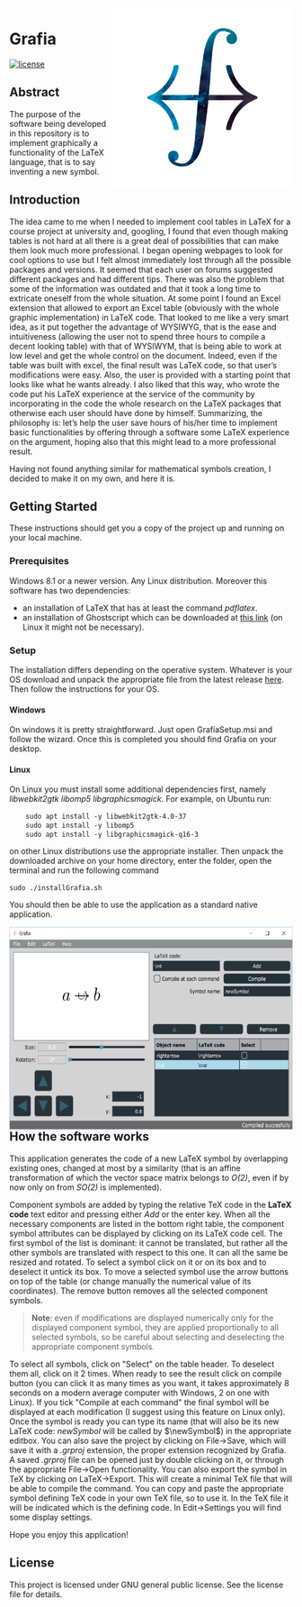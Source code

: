 ﻿<img src="icon.png" align="right" width="320"/>

# Grafia

[![license](https://img.shields.io/badge/license-GPLv3+-lightgray.svg)](https://www.gnu.org/licenses/gpl.html)

## Abstract
The purpose of the software being developed in this repository is to implement graphically a functionality of the LaTeX language, that is to say inventing a new symbol.

## Introduction
The idea came to me when I needed to implement cool tables in LaTeX for a course project at university and, googling, I found that even though making tables is not hard at all there is a great deal of possibilities that can make them look much more professional. I began opening webpages to look for cool options to use but I felt almost immediately lost through all the possible packages and versions. It seemed that each user on forums suggested different packages and had different tips. There was also the problem that some of the information was outdated and that it took a long time to extricate oneself from the whole situation.
At some point I found an Excel extension that allowed to export an Excel table (obviously with the whole graphic implementation) in LaTeX code. That looked to me like a very smart idea, as it put together the advantage of WYSIWYG, that is the ease and intuitiveness (allowing the user not to spend three hours to compile a decent looking table) with that of WYSIWYM, that is being able to work at low level and get the whole control on the document. Indeed, even if the table was built with excel, the final result was LaTeX code, so that user’s modifications were easy. Also, the user is provided with a starting point that looks like what he wants already. I also liked that this way, who wrote the code put his LaTeX experience at the service of the community by incorporating in the code the whole research on the LaTeX packages that otherwise each user should have done by himself.
Summarizing, the philosophy is: let’s help the user save hours of his/her time to implement basic functionalities by offering through a software some LaTeX experience on the argument, hoping also that this might lead to a more professional result.

Having not found anything similar for mathematical symbols creation, I decided to make it on my own, and here it is.

## Getting Started
These instructions should get you a copy of the project up and running on your local machine.

### Prerequisites
Windows 8.1 or a newer version. Any Linux distribution. Moreover this software has two dependencies:
* an installation of LaTeX that has at least the command _pdflatex_.
* an installation of Ghostscript which can be downloaded at [this link](https://www.ghostscript.com/download/gsdnld.html) (on Linux it might not be necessary).

### Setup
The installation differs depending on the operative system. Whatever is your OS download and unpack the appropriate file from the latest release [here](https://github.com/Nicknamen/Grafia/releases). Then follow the instructions for your OS.
#### Windows
On windows it is pretty straightforward. Just open GrafiaSetup.msi and follow the wizard. Once this is completed you should find Grafia on your desktop.
#### Linux
On Linux you must install some additional dependencies first, namely _libwebkit2gtk libomp5 libgraphicsmagick_. For example, on Ubuntu run:
```
	sudo apt install -y libwebkit2gtk-4.0-37
	sudo apt install -y libomp5
	sudo apt install -y libgraphicsmagick-q16-3
```
on other Linux distributions use the appropriate installer.
Then unpack the downloaded archive on your home directory, enter the folder, open the terminal and run the following command
```
sudo ./installGrafia.sh
```
You should then be able to use the application as a standard native application.

<img src="screenshot.png" align="left" width="600" height="360" />

## How the software works
This application generates the code of a new LaTeX symbol by overlapping existing ones, changed at most by a similarity (that is an affine transformation of which the vector space matrix belongs to *O(2)*, even if by now only on from *SO(2)* is implemented).

Component symbols are added by typing the relative TeX code in the **LaTeX code** text editor and pressing either *Add* or the enter key. When all the necessary components are listed in the bottom right table, the component symbol attributes can be displayed by clicking on its LaTeX code cell. The first symbol of the list is dominant: it cannot be translated, but rather all the other symbols are translated with respect to this one. It can all the same be resized and rotated. To select a symbol click on it or on its box and to deselect it untick its box. To move a selected symbol use the arrow buttons on top of the table (or change manually the numerical value of its coordinates). The remove button removes all the selected component symbols.

> <b>Note</b>: even if modifications are displayed numerically only for the displayed component symbol, they are applied proportionally to all selected symbols, so be careful about selecting and deselecting the appropriate component symbols.

To select all symbols, click on "Select" on the table header. To deselect them all, click on it 2 times. When ready to see the result click on compile button (you can click it as many times as you want, it takes approximately 8 seconds on a modern average computer with Windows, 2 on one with Linux). If you tick "Compile at each command" the final symbol will be displayed at each modification (I suggest using this feature on Linux only). Once the symbol is ready you can type its name (that will also be its new LaTeX code: *newSymbol* will be called by $\newSymbol$) in the appropriate editbox. You can also save the project by clicking on File->Save, which will save it with a *.grproj* extension, the proper extension recognized by Grafia. A saved *.grproj* file can be opened just by double clicking on it, or through the appropriate File->Open functionality. You can also export the symbol in TeX by clicking on LaTeX->Export. This will create a minimal TeX file that will be able to compile the command. You can copy and paste the appropriate symbol defining TeX code in your own TeX file, so to use it. In the TeX file it will be indicated which is the defining code. In Edit->Settings you will find some display settings.

Hope you enjoy this application!

## License
This project is licensed under GNU general public license. See the license file for details.
